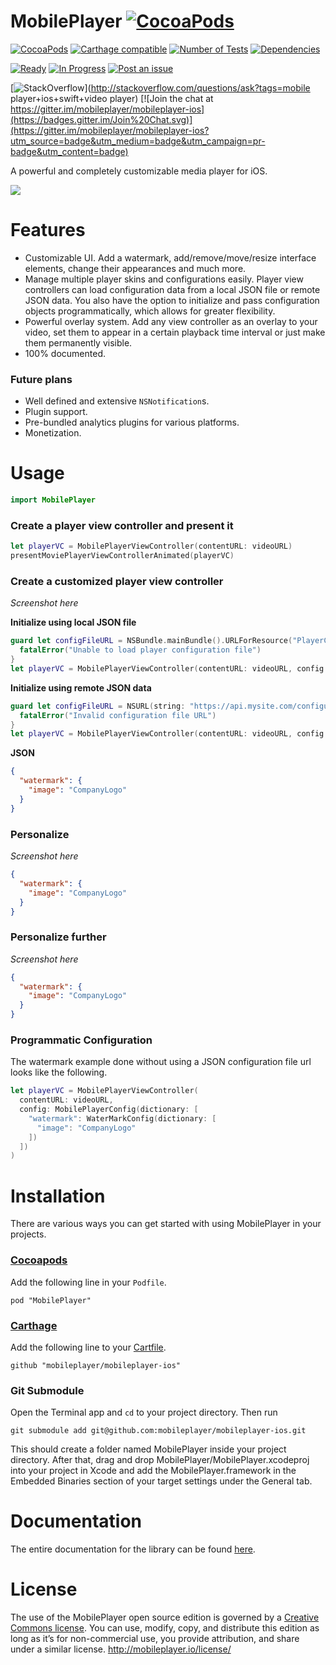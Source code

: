  MobilePlayer [![CocoaPods](https://img.shields.io/cocoapods/p/MobilePlayer.svg?style=flat)](https://cocoapods.org/pods/MobilePlayer)
==================
[![CocoaPods](http://img.shields.io/cocoapods/v/MobilePlayer.svg?style=flat)](http://cocoapods.org/?q=MobilePlayer) [![Carthage compatible](https://img.shields.io/badge/Carthage-compatible-4BC51D.svg?style=flat)](https://github.com/Carthage/Carthage)
[![Number of Tests](https://img.shields.io/badge/Number%20of%20Tests-100+-brightgreen.svg)](https://github.com/mobileplayer/mobileplayer-ios)
[![Dependencies](https://img.shields.io/badge/dependencies-none-brightgreen.svg)](https://github.com/mobileplayer/mobileplayer-ios)

[![Ready](https://badge.waffle.io/mobileplayer/mobileplayer-ios.png?label=Ready&title=Ready)](https://waffle.io/mobileplayer/mobileplayer-ios)
[![In Progress](https://badge.waffle.io/mobileplayer/mobileplayer-ios.png?label=In%20Progress&title=In%20Progress)](https://waffle.io/mobileplayer/mobileplayer-ios)
[![Post an issue](https://img.shields.io/badge/Bug%3F-Post%20an%20issue!-blue.svg)](https://waffle.io/mobileplayer/mobileplayer-ios)

[![StackOverflow](https://img.shields.io/badge/StackOverflow-Ask%20a%20question!-blue.svg)](http://stackoverflow.com/questions/ask?tags=mobile player+ios+swift+video player) 
[![Join the chat at https://gitter.im/mobileplayer/mobileplayer-ios](https://badges.gitter.im/Join%20Chat.svg)](https://gitter.im/mobileplayer/mobileplayer-ios?utm_source=badge&utm_medium=badge&utm_campaign=pr-badge&utm_content=badge)

A powerful and completely customizable media player for iOS.

![](https://raw.github.com/mobileplayer/mobileplayer-ios/chore/beautiful-readme/introduction.gif)

Features
==================
- Customizable UI. Add a watermark, add/remove/move/resize interface elements, change their appearances and much more.
- Manage multiple player skins and configurations easily. Player view controllers can load configuration data from a local JSON file or remote JSON data. You also have the option to initialize and pass configuration objects programmatically, which allows for greater flexibility.
- Powerful overlay system. Add any view controller as an overlay to your video, set them to appear in a certain playback time interval or just make them permanently visible.
- 100% documented.

### Future plans
- Well defined and extensive `NSNotification`s.
- Plugin support.
- Pre-bundled analytics plugins for various platforms.
- Monetization.

Usage
==================
```swift
import MobilePlayer
```

### Create a player view controller and present it
```swift
let playerVC = MobilePlayerViewController(contentURL: videoURL)
presentMoviePlayerViewControllerAnimated(playerVC)
```

### Create a customized player view controller
*Screenshot here*

**Initialize using local JSON file**
```swift
guard let configFileURL = NSBundle.mainBundle().URLForResource("PlayerConfig", withExtension: "json") else {
  fatalError("Unable to load player configuration file")
}
let playerVC = MobilePlayerViewController(contentURL: videoURL, config: MobilePlayerConfig(fileURL: configFileURL))
```

**Initialize using remote JSON data**
```swift
guard let configFileURL = NSURL(string: "https://api.mysite.com/configuration/player.json?app=myapp&theme=simple") else {
  fatalError("Invalid configuration file URL")
}
let playerVC = MobilePlayerViewController(contentURL: videoURL, config: MobilePlayerConfig(fileURL: configFileURL))
```

**JSON**
```json
{
  "watermark": {
    "image": "CompanyLogo"
  }
}
```

### Personalize
*Screenshot here*
```json
{
  "watermark": {
    "image": "CompanyLogo"
  }
}
```

### Personalize further
*Screenshot here*
```json
{
  "watermark": {
    "image": "CompanyLogo"
  }
}
```

###


### Programmatic Configuration
The watermark example done without using a JSON configuration file url looks like the following.
```swift
let playerVC = MobilePlayerViewController(
  contentURL: videoURL,
  config: MobilePlayerConfig(dictionary: [
    "watermark": WaterMarkConfig(dictionary: [
      "image": "CompanyLogo"
    ])
  ])
)
```

Installation
==================
There are various ways you can get started with using MobilePlayer in your projects.

### [Cocoapods](https://github.com/CocoaPods/CocoaPods)
Add the following line in your `Podfile`.
```
pod "MobilePlayer"
```

### [Carthage](https://github.com/Carthage/Carthage#installing-carthage)
Add the following line to your [Cartfile](https://github.com/Carthage/Carthage/blob/master/Documentation/Artifacts.md#cartfile).
```
github "mobileplayer/mobileplayer-ios"
```

### Git Submodule
Open the Terminal app and `cd` to your project directory. Then run
```
git submodule add git@github.com:mobileplayer/mobileplayer-ios.git
```
This should create a folder named MobilePlayer inside your project directory. After that, drag and drop MobilePlayer/MobilePlayer.xcodeproj into your project in Xcode and add the MobilePlayer.framework in the Embedded Binaries section of your target settings under the General tab.

Documentation
==================
The entire documentation for the library can be found [here](https://htmlpreview.github.io/?https://github.com/movielala/mobileplayer-ios/blob/master/Documentation/index.html).

License
==================
The use of the MobilePlayer open source edition is governed by a [Creative Commons license](http://creativecommons.org/licenses/by-nc-sa/3.0/). You can use, modify, copy, and distribute this edition as long as it’s for non-commercial use, you provide attribution, and share under a similar license.
http://mobileplayer.io/license/
